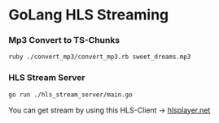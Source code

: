 # GoLang HLS Streaming

### Mp3 Convert to TS-Chunks
```bash
ruby ./convert_mp3/convert_mp3.rb sweet_dreams.mp3
```

### HLS Stream Server
```bash
go run ./hls_stream_server/main.go
```

You can get stream by using this HLS-Client -> [hlsplayer.net](https://www.hlsplayer.net)
